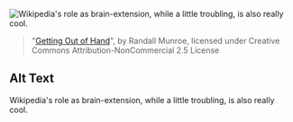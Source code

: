 ![Wikipedia's role as brain-extension, while a little troubling, is also really cool.](https://imgs.xkcd.com/comics/getting_out_of_hand.png)
> "[Getting Out of Hand](https://xkcd.com/333/)", by Randall Munroe, licensed under Creative Commons Attribution-NonCommercial 2.5 License

## Alt Text
Wikipedia's role as brain-extension, while a little troubling, is also really cool.
